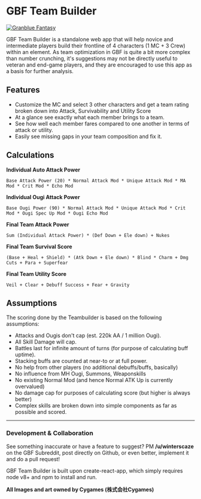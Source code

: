 # GBF Team Builder

[![Granblue Fantasy](https://i0.wp.com/animevo.moe/wordpress/wp-content/uploads/2018/04/logo_gbf.png?w=840&ssl=1)](http://game.granbluefantasy.jp/)

GBF Team Builder is a standalone web app that will help novice and intermediate players build their frontline of 4 characters (1 MC + 3 Crew) within an element. As team optimization in GBF is quite a bit more complex than number crunching, it's suggestions may not be directly useful to veteran and end-game players, and they are encouraged to use this app as a basis for further analysis.


## Features

  - Customize the MC and select 3 other characters and get a team rating broken down into Attack, Survivability and Utility Score
  - At a glance see exactly what each member brings to a team.
  - See how well each member fares compared to one another in terms of attack or utility.
  - Easily see missing gaps in your team composition and fix it.

## Calculations
**Individual Auto Attack Power**

`Base Attack Power (20) * Normal Attack Mod * Unique Attack Mod * MA Mod * Crit Mod * Echo Mod`

**Individual Ougi Attack Power**

`Base Ougi Power (90) * Normal Attack Mod * Unique Attack Mod * Crit Mod * Ougi Spec Up Mod * Ougi Echo Mod` 

**Final Team Attack Power**

`Sum (Individual Attack Power) * (Def Down + Ele down) + Nukes`

**Final Team Survival Score**

`(Base + Heal + Shield) * (Atk Down + Ele down) * Blind * Charm + Dmg Cuts + Para + Superfear`

**Final Team Utility Score**

`Veil + Clear + Debuff Success + Fear + Gravity`

## Assumptions
The scoring done by the Teambuilder is based on the following assumptions:
- Attacks and Ougis don't  cap (est. 220k AA / 1 million Ougi).
- All Skill Damage will cap.
- Battles last for infinite amount of turns (for purpose of calculating buff uptime).
- Stacking buffs are counted at near-to or at full power.
- No help from other players (no additional debuffs/buffs, basically)
- No influence from MH Ougi, Summons, Weaponskills
- No existing Normal Mod (and hence Normal ATK Up is currently overvalued)
- No damage cap for purposes of calculating score (but higher is always better)
- Complex skills are broken down into simple components as far as possible and scored.
---
### Development & Collaboration

See something inaccurate or have a feature to suggest? PM **/u/winterscaze** on the GBF Subreddit, post directly on Github, or even better, implement it and do a pull request!


GBF Team Builder is built upon create-react-app, which simply requires node v8+ and npm to install and run.

**All Images and art owned by Cygames (株式会社Cygames)**
